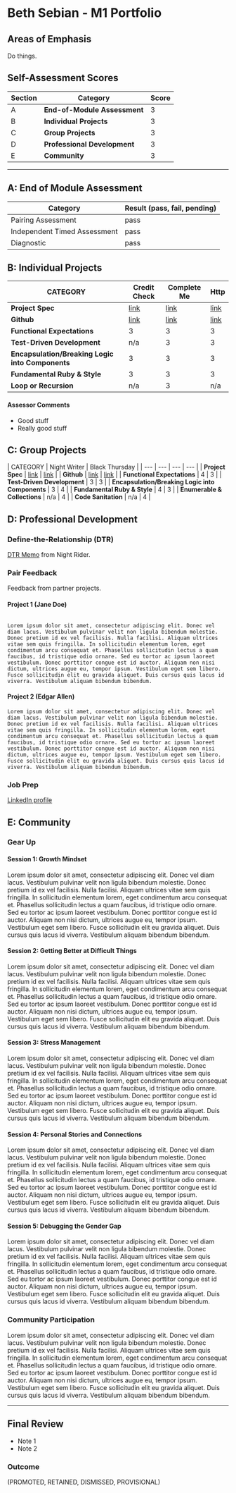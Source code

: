 # Beth Sebian - M1 Portfolio

## Areas of Emphasis

Do things.

## Self-Assessment Scores

| Section | Category | Score |
| --- | --- | --- |
| A | **End-of-Module Assessment** | 3 |
| B | **Individual Projects** | 3 |
| C | **Group Projects** | 3 |
| D | **Professional Development** | 3 |
| E | **Community** | 3 |

------------------------------------------------

## A: End of Module Assessment

| Category | Result (pass, fail, pending) |
| ----- | --- |
| Pairing Assessment | pass |
| Independent Timed Assessment | pass |
| Diagnostic | pass |


## B: Individual Projects

| CATEGORY | Credit Check | Complete Me | Http |
| --- | --- | --- | --- |
| **Project Spec** | [link](http://backend.turing.io/module1/projects/credit_check) | [link](http://backend.turing.io/module1/projects/complete_me) | [link](http://backend.turing.io/module1/projects/http_yeah_you_know_me) |
| **Github** | [link](https://github.com/bethsebian/credit_check) | [link](https://github.com/bethsebian/complete_me) | [link](https://github.com/bethsebian/http_yeah) |
| **Functional Expectations** | 3 | 3 | 3 |
| **Test-Driven Development** | n/a | 3 | 3 |
| **Encapsulation/Breaking Logic into Components** | 3 | 3 | 3 |
| **Fundamental Ruby & Style** | 3 | 3 | 3 |
| **Loop or Recursion** | n/a | 3 | n/a |

#### Assessor Comments

*   Good stuff
*   Really good stuff


## C: Group Projects

| CATEGORY | Night Writer | Black Thursday |
| --- | --- | --- | --- |
| **Project Spec** | [link](http://backend.turing.io/module1/projects/night_writer) | [link](http://backend.turing.io/module1/projects/black_thursday) |
| **Github** | [link](https://github.com/markyv18/night_writer) | [link](https://github.com/dannyradden/black_thursday) |
| **Functional Expectations** | 4 | 3 |
| **Test-Driven Development** | 3 | 3 |
| **Encapsulation/Breaking Logic into Components** | 3 | 4 |
| **Fundamental Ruby & Style** | 4 | 3 |
| **Enumerable & Collections** | n/a | 4 |
| **Code Sanitation** | n/a | 4 |


## D: Professional Development

### Define-the-Relationship (DTR)

[DTR Memo](https://gist.github.com/dannyradden/0220851e4f385c65bb71bd0611f767ac) from Night Rider.

### Pair Feedback

Feedback from partner projects.

#### Project 1 (Jane Doe)

~~~~~

Lorem ipsum dolor sit amet, consectetur adipiscing elit. Donec vel diam lacus. Vestibulum pulvinar velit non ligula bibendum molestie. Donec pretium id ex vel facilisis. Nulla facilisi. Aliquam ultrices vitae sem quis fringilla. In sollicitudin elementum lorem, eget condimentum arcu consequat et. Phasellus sollicitudin lectus a quam faucibus, id tristique odio ornare. Sed eu tortor ac ipsum laoreet vestibulum. Donec porttitor congue est id auctor. Aliquam non nisi dictum, ultrices augue eu, tempor ipsum. Vestibulum eget sem libero. Fusce sollicitudin elit eu gravida aliquet. Duis cursus quis lacus id viverra. Vestibulum aliquam bibendum bibendum.

~~~~~

#### Project 2 (Edgar Allen)

~~~~~
Lorem ipsum dolor sit amet, consectetur adipiscing elit. Donec vel diam lacus. Vestibulum pulvinar velit non ligula bibendum molestie. Donec pretium id ex vel facilisis. Nulla facilisi. Aliquam ultrices vitae sem quis fringilla. In sollicitudin elementum lorem, eget condimentum arcu consequat et. Phasellus sollicitudin lectus a quam faucibus, id tristique odio ornare. Sed eu tortor ac ipsum laoreet vestibulum. Donec porttitor congue est id auctor. Aliquam non nisi dictum, ultrices augue eu, tempor ipsum. Vestibulum eget sem libero. Fusce sollicitudin elit eu gravida aliquet. Duis cursus quis lacus id viverra. Vestibulum aliquam bibendum bibendum.
~~~~~


### Job Prep

[LinkedIn profile](https://www.linkedin.com/in/danny-radden-62029915/)


## E: Community

### Gear Up

#### Session 1: Growth Mindset
Lorem ipsum dolor sit amet, consectetur adipiscing elit. Donec vel diam lacus. Vestibulum pulvinar velit non ligula bibendum molestie. Donec pretium id ex vel facilisis. Nulla facilisi. Aliquam ultrices vitae sem quis fringilla. In sollicitudin elementum lorem, eget condimentum arcu consequat et. Phasellus sollicitudin lectus a quam faucibus, id tristique odio ornare. Sed eu tortor ac ipsum laoreet vestibulum. Donec porttitor congue est id auctor. Aliquam non nisi dictum, ultrices augue eu, tempor ipsum. Vestibulum eget sem libero. Fusce sollicitudin elit eu gravida aliquet. Duis cursus quis lacus id viverra. Vestibulum aliquam bibendum bibendum.

#### Session 2: Getting Better at Difficult Things
Lorem ipsum dolor sit amet, consectetur adipiscing elit. Donec vel diam lacus. Vestibulum pulvinar velit non ligula bibendum molestie. Donec pretium id ex vel facilisis. Nulla facilisi. Aliquam ultrices vitae sem quis fringilla. In sollicitudin elementum lorem, eget condimentum arcu consequat et. Phasellus sollicitudin lectus a quam faucibus, id tristique odio ornare. Sed eu tortor ac ipsum laoreet vestibulum. Donec porttitor congue est id auctor. Aliquam non nisi dictum, ultrices augue eu, tempor ipsum. Vestibulum eget sem libero. Fusce sollicitudin elit eu gravida aliquet. Duis cursus quis lacus id viverra. Vestibulum aliquam bibendum bibendum.

#### Session 3: Stress Management
Lorem ipsum dolor sit amet, consectetur adipiscing elit. Donec vel diam lacus. Vestibulum pulvinar velit non ligula bibendum molestie. Donec pretium id ex vel facilisis. Nulla facilisi. Aliquam ultrices vitae sem quis fringilla. In sollicitudin elementum lorem, eget condimentum arcu consequat et. Phasellus sollicitudin lectus a quam faucibus, id tristique odio ornare. Sed eu tortor ac ipsum laoreet vestibulum. Donec porttitor congue est id auctor. Aliquam non nisi dictum, ultrices augue eu, tempor ipsum. Vestibulum eget sem libero. Fusce sollicitudin elit eu gravida aliquet. Duis cursus quis lacus id viverra. Vestibulum aliquam bibendum bibendum.

#### Session 4: Personal Stories and Connections
Lorem ipsum dolor sit amet, consectetur adipiscing elit. Donec vel diam lacus. Vestibulum pulvinar velit non ligula bibendum molestie. Donec pretium id ex vel facilisis. Nulla facilisi. Aliquam ultrices vitae sem quis fringilla. In sollicitudin elementum lorem, eget condimentum arcu consequat et. Phasellus sollicitudin lectus a quam faucibus, id tristique odio ornare. Sed eu tortor ac ipsum laoreet vestibulum. Donec porttitor congue est id auctor. Aliquam non nisi dictum, ultrices augue eu, tempor ipsum. Vestibulum eget sem libero. Fusce sollicitudin elit eu gravida aliquet. Duis cursus quis lacus id viverra. Vestibulum aliquam bibendum bibendum.

#### Session 5: Debugging the Gender Gap
Lorem ipsum dolor sit amet, consectetur adipiscing elit. Donec vel diam lacus. Vestibulum pulvinar velit non ligula bibendum molestie. Donec pretium id ex vel facilisis. Nulla facilisi. Aliquam ultrices vitae sem quis fringilla. In sollicitudin elementum lorem, eget condimentum arcu consequat et. Phasellus sollicitudin lectus a quam faucibus, id tristique odio ornare. Sed eu tortor ac ipsum laoreet vestibulum. Donec porttitor congue est id auctor. Aliquam non nisi dictum, ultrices augue eu, tempor ipsum. Vestibulum eget sem libero. Fusce sollicitudin elit eu gravida aliquet. Duis cursus quis lacus id viverra. Vestibulum aliquam bibendum bibendum.

### Community Participation
Lorem ipsum dolor sit amet, consectetur adipiscing elit. Donec vel diam lacus. Vestibulum pulvinar velit non ligula bibendum molestie. Donec pretium id ex vel facilisis. Nulla facilisi. Aliquam ultrices vitae sem quis fringilla. In sollicitudin elementum lorem, eget condimentum arcu consequat et. Phasellus sollicitudin lectus a quam faucibus, id tristique odio ornare. Sed eu tortor ac ipsum laoreet vestibulum. Donec porttitor congue est id auctor. Aliquam non nisi dictum, ultrices augue eu, tempor ipsum. Vestibulum eget sem libero. Fusce sollicitudin elit eu gravida aliquet. Duis cursus quis lacus id viverra. Vestibulum aliquam bibendum bibendum.

-------------------------------------------------------------

## Final Review

*   Note 1
*   Note 2

### Outcome

(PROMOTED, RETAINED, DISMISSED, PROVISIONAL)
